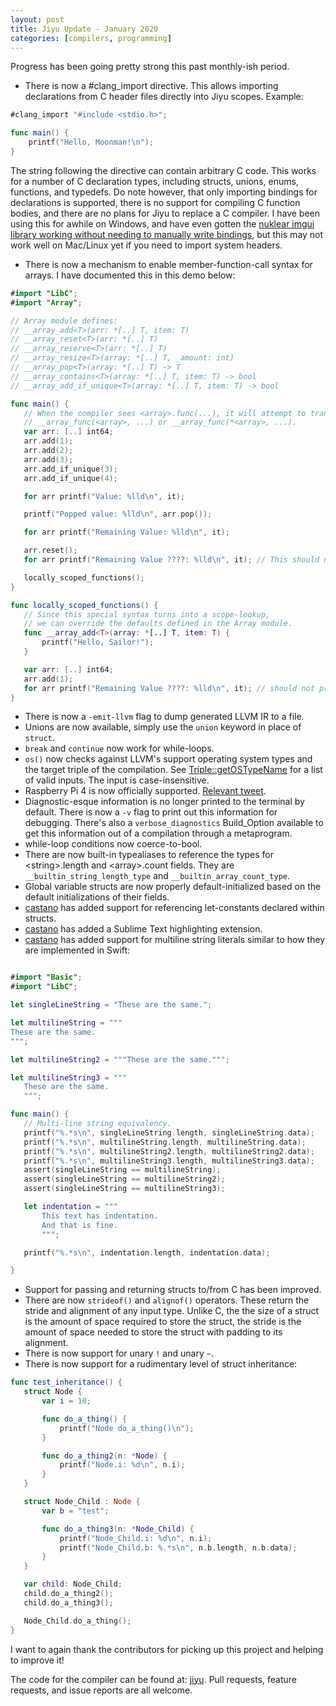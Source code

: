 ```yaml
---
layout: post
title: Jiyu Update - January 2020
categories: [compilers, programming]
---
```


Progress has been going pretty strong this past monthly-ish period.

 * There is now a #clang_import directive. This allows importing declarations from C header files directly into Jiyu scopes. Example:
 
 ```swift
 #clang_import "#include <stdio.h>";
 
 func main() {
     printf("Hello, Moonman!\n");
 }
 ```

The string following the directive can contain arbitrary C code. This works for a number of C declaration types, including structs, unions, enums, functions, and typedefs. Do note however, that only importing bindings for declarations is supported, there is no support for compiling C function bodies, and there are no plans for Jiyu to replace a C compiler. I have been using this for awhile on Windows, and have even gotten the [nuklear imgui library working without needing to manually write bindings](https://twitter.com/machinamentum/status/1211501147808247808), but this may not work well on Mac/Linux yet if you need to import system headers.

 * There is now a mechanism to enable member-function-call syntax for arrays. I have documented this in this demo below:
 
 ```swift
 #import "LibC";
#import "Array";

// Array module defines:
// __array_add<T>(arr: *[..] T, item: T)
// __array_reset<T>(arr: *[..] T)
// __array_reserve<T>(arr: *[..] T)
// __array_resize<T>(array: *[..] T, _amount: int)
// __array_pop<T>(array: *[..] T) -> T
// __array_contains<T>(array: *[..] T, item: T) -> bool
// __array_add_if_unique<T>(array: *[..] T, item: T) -> bool

func main() {
    // When the compiler sees <array>.func(...), it will attempt to transform this sequence into
    // __array_func(<array>, ...) or __array_func(*<array>, ...).
    var arr: [..] int64;
    arr.add(1);
    arr.add(2);
    arr.add(3);
    arr.add_if_unique(3);
    arr.add_if_unique(4);

    for arr printf("Value: %lld\n", it);

    printf("Popped value: %lld\n", arr.pop());

    for arr printf("Remaining Value: %lld\n", it);

    arr.reset();
    for arr printf("Remaining Value ????: %lld\n", it); // This should not output anything!

    locally_scoped_functions();
}

func locally_scoped_functions() {
    // Since this special syntax turns into a scope-lookup,
    // we can override the defaults defined in the Array module.
    func __array_add<T>(array: *[..] T, item: T) {
        printf("Hello, Sailor!");
    }

    var arr: [..] int64;
    arr.add(1);
    for arr printf("Remaining Value ????: %lld\n", it); // should not print anything!
}

 ```
 
 * There is now a `-emit-llvm` flag to dump generated LLVM IR to a file.
 * Unions are now available, simply use the `union` keyword in place of `struct`.
 * `break` and `continue` now work for while-loops.
 * `os()` now checks against LLVM's support operating system types and the target triple of the compilation. See [Triple::getOSTypeName](https://llvm.org/doxygen/Triple_8cpp_source.html#l00175) for a list of valid inputs. The input is case-insensitive.
 * Raspberry Pi 4 is now officially supported. [Relevant tweet](https://twitter.com/machinamentum/status/1206056214028787712).
 * Diagnostic-esque information is no longer printed to the terminal by default. There is now a `-v` flag to print out this information for debugging. There's also a `verbose_diagnostics` Build_Option available to get this information out of a compilation through a metaprogram.
 * while-loop conditions now coerce-to-bool.
 * There are now built-in typealiases to reference the types for \<string\>.length and \<array\>.count fields. They are `__builtin_string_length_type` and `__builtin_array_count_type`.
 * Global variable structs are now properly default-initialized based on the default initializations of their fields.
 * [castano](https://github.com/castano) has added support for referencing let-constants declared within structs.
 * [castano](https://github.com/castano) has added a Sublime Text highlighting extension.
 * [castano](https://github.com/castano) has added support for multiline string literals similar to how they are implemented in Swift:
 
 ```swift
 
#import "Basic";
#import "LibC";

let singleLineString = "These are the same.";

let multilineString = """
These are the same.
""";

let multilineString2 = """These are the same.""";

let multilineString3 = """
    These are the same.
    """;

func main() {
    // Multi-line string equivalency.
    printf("%.*s\n", singleLineString.length, singleLineString.data);
    printf("%.*s\n", multilineString.length, multilineString.data);
    printf("%.*s\n", multilineString2.length, multilineString2.data);
    printf("%.*s\n", multilineString3.length, multilineString3.data);
    assert(singleLineString == multilineString);
    assert(singleLineString == multilineString2);
    assert(singleLineString == multilineString3);

    let indentation = """
        This text has indentation.
        And that is fine.
        """;

    printf("%.*s\n", indentation.length, indentation.data);

}
 ```
 
 * Support for passing and returning structs to/from C has been improved.
 * There are now `strideof()` and `alignof()` operators. These return the stride and alignment of any input type. Unlike C, the the size of a struct is the amount of space required to store the struct, the stride is the amount of space needed to store the struct with padding to its alignment.
 * There is now support for unary `!` and unary `~`.
 * There is now support for a rudimentary level of struct inheritance:
 
 ```swift
 func test_inheritance() {
    struct Node {
        var i = 10;

        func do_a_thing() {
            printf("Node do_a_thing()\n");
        }

        func do_a_thing2(n: *Node) {
            printf("Node.i: %d\n", n.i);
        }
    }

    struct Node_Child : Node {
        var b = "test";

        func do_a_thing3(n: *Node_Child) {
            printf("Node_Child.i: %d\n", n.i);
            printf("Node_Child.b: %.*s\n", n.b.length, n.b.data);
        }
    }

    var child: Node_Child;
    child.do_a_thing2();
    child.do_a_thing3();

    Node_Child.do_a_thing();
}
 ```

I want to again thank the contributors for picking up this project and helping to improve it!

The code for the compiler can be found at: [jiyu](https://github.com/machinamentum/jiyu).
Pull requests, feature requests, and issue reports are all welcome.
